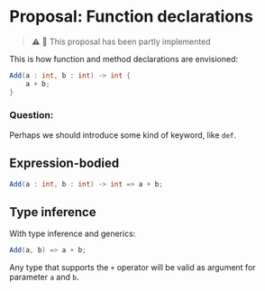 # Proposal: Function declarations

> ⚠️ 🧩 This proposal has been partly implemented


This is how function and method declarations are envisioned:

```csharp
Add(a : int, b : int) -> int {
    a + b;
}
```

### Question:

Perhaps we should introduce some kind of keyword, like `def`.

## Expression-bodied

```csharp
Add(a : int, b : int) -> int => a + b;
```

## Type inference

With type inference and generics:

```csharp
Add(a, b) => a + b;
```

Any type that supports the `+` operator will be valid as argument for parameter `a` and `b`.